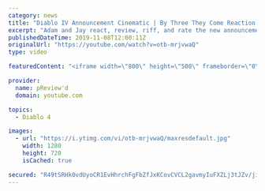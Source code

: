 ```yaml
---
category: news
title: "Diablo IV Announcement Cinematic | By Three They Come Reaction / Review / Rating"
excerpt: "Adam and Jay react, review, riff, and rate the new announcement cinematic everyone wanted to see last year at Blizzcon, Diablo IV 'By Three They Come'."
publishedDateTime: 2019-11-08T12:00:11Z
originalUrl: "https://youtube.com/watch?v=otb-mrjvwaQ"
type: video

featuredContent: "<iframe width=\"800\" height=\"500\" frameborder=\"0\" src=\"https://www.youtube.com/embed/otb-mrjvwaQ\" allow=\"accelerometer; autoplay; encrypted-media; gyroscope; picture-in-picture\" allowfullscreen></iframe>"

provider:
  name: pReview'd
  domain: youtube.com

topics:
  - Diablo 4

images:
  - url: "https://i.ytimg.com/vi/otb-mrjvwaQ/maxresdefault.jpg"
    width: 1280
    height: 720
    isCached: true

secured: "R49tSRHk0vdUyoCR1EvHhrchFgFbZfJxKCovCVCL2gavmyIuFXZLj3tJZv/jiVl+fAhXLMxgjlgpbqnIWKPL7twJa04zo+wC6pNrsWXzvuIEPH/r504LKPA+ihlUwYTqgZ9N5gW9dvRWld4uWC50O7f9/LGn4fKD8JkuXaSx0w31/rK5oM96lqyQxyR3o+3JpdSV41ei0i2/M3u8Dws0J3I4N4ZVUJei7XrVMFIXPNsR8MFH7n4XITtZobepSpMP+EgvVeddjZHx3UL37tvhgLVmSfEzqSurxqBji1CTGPipGdeGDxO6ieE/8NcNBhbvmy4qKGbRehV1GqD/QWAA/eAGeJ7fXnMmCdI6Q2juyv8vTaMmvKca5M4YMenjE6Ruj3o0M9e0kHPXypZOseFKTOrfGwg+u0CJRzCGwCejLMxkz6muZ7O+RBX1StDpjONS;/o4pyEigY6g53uZkx/tYtg=="
---
```


